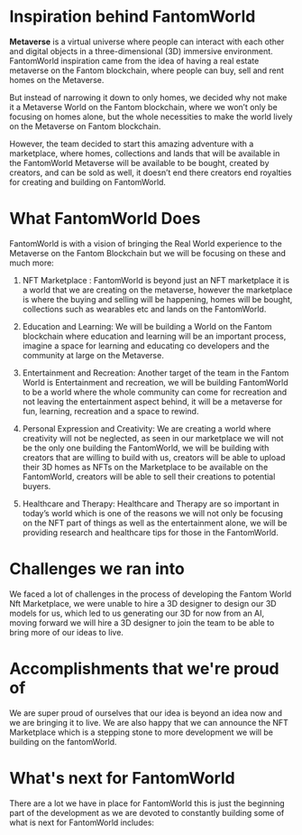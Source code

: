 # Inspiration behind FantomWorld

**Metaverse** is a virtual universe where people can interact with each other and digital objects in a three-dimensional (3D) immersive environment. FantomWorld inspiration came from the idea of having a real estate metaverse on the Fantom blockchain, where people can buy, sell and rent homes on the Metaverse.

But instead of narrowing it down to only homes, we decided why not make it a Metaverse World on the Fantom blockchain, where we won’t only be focusing on homes alone, but the whole necessities to make the world lively on the Metaverse on Fantom blockchain.

However, the team decided to start this amazing adventure with a marketplace, where homes, collections and lands that will be available in the FantomWorld Metaverse will be available to be bought, created by creators, and can be sold as well, it doesn’t end there creators end royalties for creating and building on FantomWorld.

# What FantomWorld Does

FantomWorld is with a vision of bringing the Real World experience to the Metaverse on the Fantom Blockchain but we will be focusing on these and much more:

1. NFT Marketplace : FantomWorld is beyond just an NFT marketplace it is a world that we are creating on the metaverse, however the marketplace is where the buying and selling will be happening, homes will be bought, collections such as wearables etc and lands on the FantomWorld.

2. Education and Learning: We will be building a World on the Fantom blockchain where education and learning will be an important process, imagine a space for learning and educating co developers and the community at large on the Metaverse.

3. Entertainment and Recreation: Another target of the team in the Fantom World is Entertainment and recreation, we will be building FantomWorld to be a world where the whole community can come for recreation and not leaving the entertainment aspect behind, it will be a metaverse for fun, learning, recreation and a space to rewind.

4. Personal Expression and Creativity: We are creating a world where creativity will not be neglected, as seen in our marketplace we will not be the only one building the FantomWorld, we will be building with creators that are willing to build with us, creators will be able to upload their 3D homes as NFTs on the Marketplace to be available on the FantomWorld, creators will be able to sell their creations to potential buyers.

5. Healthcare and Therapy: Healthcare and Therapy are so important in today’s world which is one of the reasons we will not only be focusing on the NFT part of things as well as the entertainment alone, we will be providing research and healthcare tips for those in the FantomWorld.

# Challenges we ran into

We faced a lot of challenges in the process of developing the Fantom World Nft Marketplace, we were unable to hire a 3D designer to design our 3D models for us, which led to us generating our 3D for now from an AI, moving forward we will hire a 3D designer to join the team to be able to bring more of our ideas to live.

# Accomplishments that we're proud of

We are super proud of ourselves that our idea is beyond an idea now and we are bringing it to live. We are also happy that we can announce the NFT Marketplace which is a stepping stone to more development we will be building on the fantomWorld.

# What's next for FantomWorld

There are a lot we have in place for FantomWorld this is just the beginning part of the development as we are devoted to constantly building some of what is next for FantomWorld includes:

